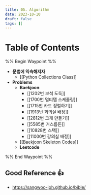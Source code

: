 ```yaml
---
title: 05. Algorithm
date: 2023-10-10
draft: false
tags: []
---
```

# Table of Contents
%% Begin Waypoint %%
- **문법에 익숙해지자**
	- [[Python Collections Class]]
- **Problems**
	- **Baekjoon**
		- [[1202번 보석 도둑]]
		- [[1700번 멀티탭 스케줄링]]
		- [[1715번 카드 정렬하기]]
		- [[1913번 회의실 배정]]
		- [[2812번 크게 만들기]]
		- [[5585번 거스름돈]]
		- [[10828번 스택]]
		- [[11000번 강의실 배정]]
	- [[Baekjoon Skeleton Codes]]
	- **Leetcode**

%% End Waypoint %%


## Good Reference 👍
- https://sangwoo-joh.github.io/bible/